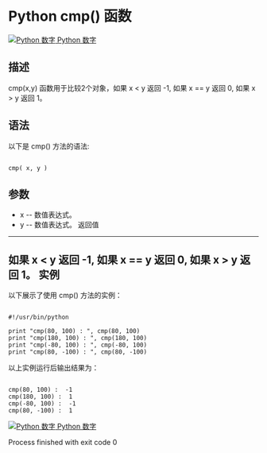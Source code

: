 Python  cmp() 函数
================

 [![Python 数字](../images/up.gif)
 Python 数字](python-numbers.html)


  描述
--

 cmp(x,y) 函数用于比较2个对象，如果 x < y 返回 -1, 如果 x == y 返回 0, 如果 x > y 返回 1。

  语法
--

 以下是 cmp() 方法的语法:

 
```

cmp( x, y )

```

  参数
--

  *  x -- 数值表达式。 
 *  y -- 数值表达式。 
   返回值
---

 如果 x < y 返回 -1, 如果 x == y 返回 0, 如果 x > y 返回 1。  实例
--

  以下展示了使用 cmp() 方法的实例： 

 
```

#!/usr/bin/python

print "cmp(80, 100) : ", cmp(80, 100)
print "cmp(180, 100) : ", cmp(180, 100)
print "cmp(-80, 100) : ", cmp(-80, 100)
print "cmp(80, -100) : ", cmp(80, -100)

```

  以上实例运行后输出结果为：

 
```

cmp(80, 100) :  -1
cmp(180, 100) :  1
cmp(-80, 100) :  -1
cmp(80, -100) :  1

```

 [![Python 数字](../images/up.gif)
 Python 数字](python-numbers.html)

Process finished with exit code 0
